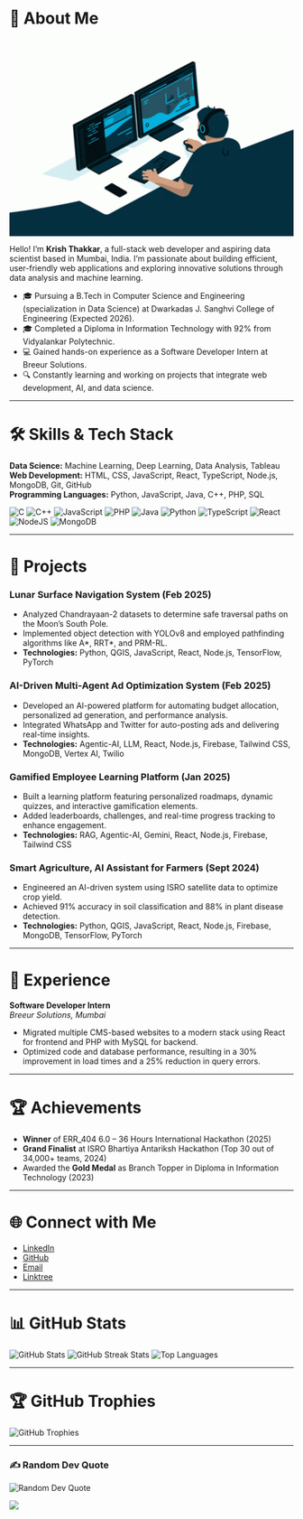 # 💫 About Me
<img align="center" alt="coding" src="coding.gif" width="100%" height="350px"/>

Hello! I’m **Krish Thakkar**, a full-stack web developer and aspiring data scientist based in Mumbai, India. I’m passionate about building efficient, user-friendly web applications and exploring innovative solutions through data analysis and machine learning.

- 🎓 Pursuing a B.Tech in Computer Science and Engineering (specialization in Data Science) at Dwarkadas J. Sanghvi College of Engineering (Expected 2026).
- 🎓 Completed a Diploma in Information Technology with 92% from Vidyalankar Polytechnic.
- 💻 Gained hands-on experience as a Software Developer Intern at Breeur Solutions.
- 🔍 Constantly learning and working on projects that integrate web development, AI, and data science.

---

# 🛠 Skills & Tech Stack
**Data Science:** Machine Learning, Deep Learning, Data Analysis, Tableau  
**Web Development:** HTML, CSS, JavaScript, React, TypeScript, Node.js, MongoDB, Git, GitHub  
**Programming Languages:** Python, JavaScript, Java, C++, PHP, SQL  

![C](https://img.shields.io/badge/C-%2300599C.svg?style=plastic&logo=c&logoColor=white)
![C++](https://img.shields.io/badge/C++-%2300599C.svg?style=plastic&logo=c%2B%2B&logoColor=white)
![JavaScript](https://img.shields.io/badge/JavaScript-%23323330.svg?style=plastic&logo=javascript&logoColor=%23F7DF1E)
![PHP](https://img.shields.io/badge/PHP-%23777BB4.svg?style=plastic&logo=php&logoColor=white)
![Java](https://img.shields.io/badge/Java-%23ED8B00.svg?style=plastic&logo=java&logoColor=white)
![Python](https://img.shields.io/badge/Python-3776AB?style=plastic&logo=python&logoColor=white)
![TypeScript](https://img.shields.io/badge/TypeScript-007ACC?style=plastic&logo=typescript&logoColor=white)
![React](https://img.shields.io/badge/React-%2320232a.svg?style=plastic&logo=react&logoColor=%2361DAFB)
![NodeJS](https://img.shields.io/badge/Node.js-339933?style=plastic&logo=nodedotjs&logoColor=white)
![MongoDB](https://img.shields.io/badge/MongoDB-4EA94B?style=plastic&logo=mongodb&logoColor=white)

---

# 🚀 Projects
### Lunar Surface Navigation System (Feb 2025)
- Analyzed Chandrayaan-2 datasets to determine safe traversal paths on the Moon’s South Pole.
- Implemented object detection with YOLOv8 and employed pathfinding algorithms like A*, RRT*, and PRM-RL.
- **Technologies:** Python, QGIS, JavaScript, React, Node.js, TensorFlow, PyTorch

### AI-Driven Multi-Agent Ad Optimization System (Feb 2025)
- Developed an AI-powered platform for automating budget allocation, personalized ad generation, and performance analysis.
- Integrated WhatsApp and Twitter for auto-posting ads and delivering real-time insights.
- **Technologies:** Agentic-AI, LLM, React, Node.js, Firebase, Tailwind CSS, MongoDB, Vertex AI, Twilio

### Gamified Employee Learning Platform (Jan 2025)
- Built a learning platform featuring personalized roadmaps, dynamic quizzes, and interactive gamification elements.
- Added leaderboards, challenges, and real-time progress tracking to enhance engagement.
- **Technologies:** RAG, Agentic-AI, Gemini, React, Node.js, Firebase, Tailwind CSS

### Smart Agriculture, AI Assistant for Farmers (Sept 2024)
- Engineered an AI-driven system using ISRO satellite data to optimize crop yield.
- Achieved 91% accuracy in soil classification and 88% in plant disease detection.
- **Technologies:** Python, QGIS, JavaScript, React, Node.js, Firebase, MongoDB, TensorFlow, PyTorch

---

# 💼 Experience
**Software Developer Intern**  
_Breeur Solutions, Mumbai_  
- Migrated multiple CMS-based websites to a modern stack using React for frontend and PHP with MySQL for backend.
- Optimized code and database performance, resulting in a 30% improvement in load times and a 25% reduction in query errors.

---

# 🏆 Achievements
- **Winner** of ERR_404 6.0 – 36 Hours International Hackathon (2025)
- **Grand Finalist** at ISRO Bhartiya Antariksh Hackathon (Top 30 out of 34,000+ teams, 2024)
- Awarded the **Gold Medal** as Branch Topper in Diploma in Information Technology (2023)

---

# 🌐 Connect with Me
- [LinkedIn](https://linkedin.com/in/krish-th)
- [GitHub](https://github.com/krish-thakkar)
- [Email](mailto:krishthakkar333@gmail.com)
- [Linktree](https://linktr.ee/krish_th)

---

# 📊 GitHub Stats
![GitHub Stats](https://github-readme-stats.vercel.app/api?username=krish-thakkar&theme=vue-dark&hide_border=false&include_all_commits=false&count_private=false)
![GitHub Streak Stats](https://github-readme-streak-stats.herokuapp.com/?user=krish-thakkar&theme=vue-dark&hide_border=false)
![Top Languages](https://github-readme-stats.vercel.app/api/top-langs/?username=krish-thakkar&theme=vue-dark&hide_border=false&include_all_commits=false&count_private=false&layout=compact)

---

# 🏆 GitHub Trophies
![GitHub Trophies](https://github-profile-trophy.vercel.app/?username=krish-thakkar&theme=onedark&no-frame=false&no-bg=true&margin-w=4)

---

### ✍️ Random Dev Quote
![Random Dev Quote](https://quotes-github-readme.vercel.app/api?type=horizontal&theme=radical)


[![](https://visitcount.itsvg.in/api?id=krish-thakkar&icon=8&color=0)](https://visitcount.itsvg.in)
